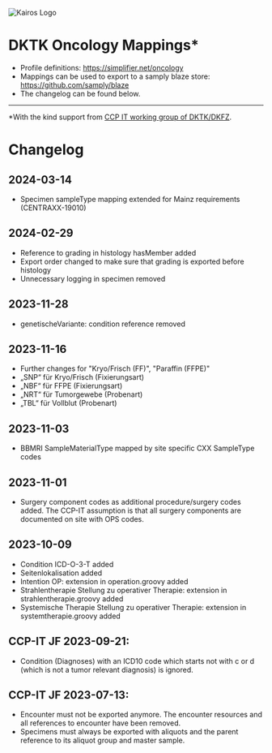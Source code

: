 ![Kairos Logo](https://www.kairos.de/app/uploads/kairos-logo-blue_iqvia.png "Kairos Logo")

DKTK Oncology Mappings*
======================

* Profile definitions: https://simplifier.net/oncology
* Mappings can be used to export to a samply blaze store: https://github.com/samply/blaze
* The changelog can be found below.

---
*With the kind support from  [CCP IT working group of DKTK/DKFZ](https://dktk.dkfz.de/en/clinical-platform/working-groups-partners/ccp-it).

# Changelog

## 2024-03-14

* Specimen sampleType mapping extended for Mainz requirements (CENTRAXX-19010)

## 2024-02-29

* Reference to grading in histology hasMember added
* Export order changed to make sure that grading is exported before histology
* Unnecessary logging in specimen removed

## 2023-11-28

* genetischeVariante: condition reference removed

## 2023-11-16

* Further changes for "Kryo/Frisch (FF)", "Paraffin (FFPE)"
* „SNP“ für Kryo/Frisch (Fixierungsart)
* „NBF“ für FFPE (Fixierungsart)
* „NRT“ für Tumorgewebe (Probenart)
* „TBL“ für Vollblut (Probenart)

## 2023-11-03

* BBMRI SampleMaterialType mapped by site specific CXX SampleType codes

## 2023-11-01

* Surgery component codes as additional procedure/surgery codes added. The CCP-IT assumption is that all surgery components are documented on site
  with OPS codes.

## 2023-10-09

* Condition ICD-O-3-T added
* Seitenlokalisation added
* Intention OP: extension in operation.groovy added
* Strahlentherapie Stellung zu operativer Therapie: extension in strahlentherapie.groovy added
* Systemische Therapie Stellung zu operativer Therapie: extension in systemtherapie.groovy added

## CCP-IT JF 2023-09-21:

* Condition (Diagnoses) with an ICD10 code which starts not with c or d (which is not a tumor relevant diagnosis) is ignored.

## CCP-IT JF 2023-07-13:

* Encounter must not be exported anymore. The encounter resources and all references to encounter have been removed.
* Specimens must always be exported with aliquots and the parent reference to its aliquot group and master sample.
